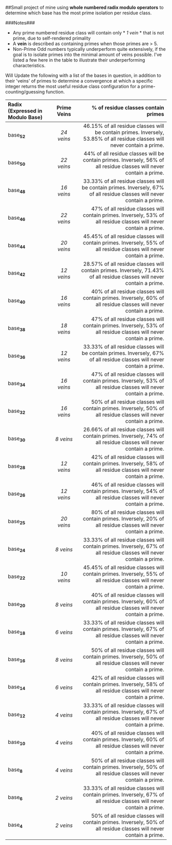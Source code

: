 ##Small project of mine using **whole numbered radix modulo operators** to determine which base has the most prime isolation per residue class. 

###Notes###
- Any prime numbered residue class will contain only * *1 vein* * that is not prime, due to self-rendered primality
- A **vein** is described as containing primes when those primes are > 5.
- Non-Prime Odd numbers typically underperform quite extensively, if the goal is to isolate primes into the minimal amount of veins possible. I've listed a few here in the table to illustrate their underperforming characteristics.

Will Update the following with a list of the bases in question, in addition to their 'veins' of primes to determine a convergence at which a specific integer returns the most useful residue class configuration for a prime-counting/guessing function.

| Radix (Expressed in Modulo Base) | Prime Veins | % of residue classes contain primes | 
| :--- | :---: | ---: |
| base<sub>**52**</sub> | *24 veins* | 46.15% of all residue classes will be contain primes. Inversely, 53.85% of all residue classes will never contain a prime.|
| base<sub>**50**</sub> | *22 veins* | 44% of all residue classes will be contain primes. Inversely, 56% of all residue classes will never contain a prime.|
| base<sub>**48**</sub> | *16 veins* | 33.33% of all residue classes will be contain primes. Inversely, 67% of all residue classes will never contain a prime.|
| base<sub>**46**</sub> | *22 veins* | 47% of all residue classes will contain primes.  Inversely, 53% of all residue classes will never contain a prime.|
| base<sub>**44**</sub> | *20 veins* | 45.45% of all residue classes will contain primes.  Inversely, 55% of all residue classes will never contain a prime.|
| base<sub>**42**</sub> | *12 veins* | 28.57% of all residue classes will contain primes.  Inversely, 71.43% of all residue classes will never contain a prime.|
| base<sub>**40**</sub> | *16 veins* | 40% of all residue classes will contain primes.  Inversely, 60% of all residue classes will never contain a prime.|
| base<sub>**38**</sub> | *18 veins* | 47% of all residue classes will contain primes.  Inversely, 53% of all residue classes will never contain a prime.|
| base<sub>**36**</sub> | *12 veins* | 33.33% of all residue classes will be contain primes. Inversely, 67% of all residue classes will never contain a prime.|
| base<sub>**34**</sub> | *16 veins* | 47% of all residue classes will contain primes.  Inversely, 53% of all residue classes will never contain a prime.|
| base<sub>**32**</sub> | *16 veins* | 50% of all residue classes will contain primes.  Inversely, 50% of all residue classes will never contain a prime.|
| base<sub>**30**</sub> | *8 veins* | 26.66% of all residue classes will contain primes.  Inversely, 74% of all residue classes will never contain a prime.|
| base<sub>**28**</sub> | *12 veins* | 42% of all residue classes will contain primes.  Inversely, 58% of all residue classes will never contain a prime.|
| base<sub>**26**</sub> | *12 veins* | 46% of all residue classes will contain primes.  Inversely, 54% of all residue classes will never contain a prime.|
| base<sub>**25**</sub> | *20 veins* | 80% of all residue classes will contain primes.  Inversely, 20% of all residue classes will never contain a prime.|
| base<sub>**24**</sub> | *8 veins* | 33.33% of all residue classes will contain primes.  Inversely, 67% of all residue classes will never contain a prime.|
| base<sub>**22**</sub> | *10 veins* | 45.45% of all residue classes will contain primes.  Inversely, 55% of all residue classes will never contain a prime.|
| base<sub>**20**</sub> | *8 veins* | 40% of all residue classes will contain primes.  Inversely, 60% of all residue classes will never contain a prime.|
| base<sub>**18**</sub> | *6 veins* | 33.33% of all residue classes will contain primes.  Inversely, 67% of all residue classes will never contain a prime.|
| base<sub>**16**</sub> | *8 veins* | 50% of all residue classes will contain primes.  Inversely, 50% of all residue classes will never contain a prime.|
| base<sub>**14**</sub> | *6 veins* | 42% of all residue classes will contain primes.  Inversely, 58% of all residue classes will never contain a prime.|
| base<sub>**12**</sub> | *4 veins* | 33.33% of all residue classes will contain primes.  Inversely, 67% of all residue classes will never contain a prime.|
| base<sub>**10**</sub> | *4 veins* | 40% of all residue classes will contain primes.  Inversely, 60% of all residue classes will never contain a prime.|
| base<sub>**8**</sub> | *4 veins* | 50% of all residue classes will contain primes.  Inversely, 50% of all residue classes will never contain a prime.|
| base<sub>**6**</sub> | *2 veins* | 33.33% of all residue classes will contain primes.  Inversely, 67% of all residue classes will never contain a prime.|
| base<sub>**4**</sub> | *2 veins* | 50% of all residue classes will contain primes.  Inversely, 50% of all residue classes will never contain a prime.|

